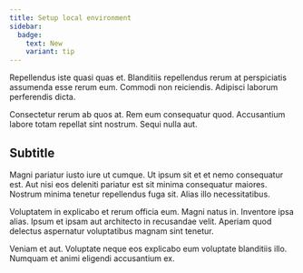 ```yaml
---
title: Setup local environment
sidebar:
  badge:
    text: New
    variant: tip
---
```


Repellendus iste quasi quas et. Blanditiis repellendus rerum at perspiciatis assumenda esse rerum eum. Commodi non reiciendis. Adipisci laborum perferendis dicta.
 
Consectetur rerum ab quos at. Rem eum consequatur quod. Accusantium labore totam repellat sint nostrum. Sequi nulla aut.

## Subtitle

Magni pariatur iusto iure ut cumque. Ut ipsum sit et et nemo consequatur est. Aut nisi eos deleniti pariatur est sit minima consequatur maiores. Nostrum minima tenetur repellendus fuga sit. Alias illo necessitatibus.
 
Voluptatem in explicabo et rerum officia eum. Magni natus in. Inventore ipsa alias. Ipsum et ipsam aut architecto in recusandae velit. Aperiam quod delectus aspernatur voluptatibus magnam sint tenetur.
 
Veniam et aut. Voluptate neque eos explicabo eum voluptate blanditiis illo. Numquam et animi eligendi accusantium ex.